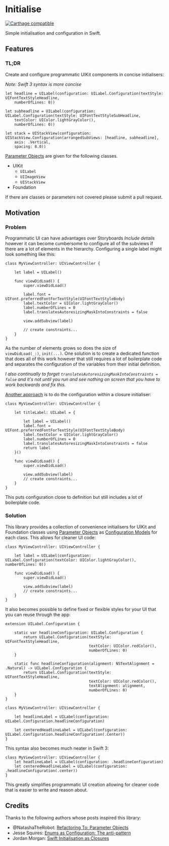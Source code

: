 # Initialise

[![Carthage compatible](https://img.shields.io/badge/Carthage-compatible-4BC51D.svg?style=flat)](https://github.com/Carthage/Carthage)


Simple initialisation and configuration in Swift.

## Features

### TL;DR

Create and configure programmatic UIKit components in concise initialisers:

*Note: Swift 3 syntax is more concise*

	let headline = UILabel(configuration: UILabel.Configuration(textStyle: UIFontTextStyleHeadline,  
		numberOfLines: 0))
		
	let subheadline = UILabel(configuration: UILabel.Configuration(textStyle: UIFontTextStyleSubHeadline, 
		textColor: UIColor.lightGrayColor(), 
		numberOfLines: 0))
	
	let stack = UIStackView(configuration: UIStackView.Configuration(arrangedSubViews: [headline, subheadline],
		axis: .Vertical,
		spacing: 8.0))
		
		
[Parameter Objects] are given for the following classes.

* UIKit
	* `UILabel`
	* `UIImageView`
	* `UIStackView`
* Foundation

If there are classes or parameters not covered please submit a pull request.

## Motivation

### Problem

Programmatic UI can have advantages over Storyboards *Include details* however it can become cumbersome to configure all of the subviews if there are a lot of elements in the hierarchy. Configuring a single label might look something like this:

    class MyViewController: UIViewController {
 
        let label = UILabel()
 
        func viewDidLoad() {
            super.viewDidLoad()
 
 			label.font = UIFont.preferredFontForTextStyle(UIFontTextStyleBody)
            label.textColor = UIColor.lightGrayColor()
            label.numberOfLines = 0
            label.translatesAutoresizingMaskIntoConstraints = false
            
            view.addSubview(label)
            
            // create constraints...
        }
    }

As the number of elements grows so does the size of `viewDidLoad(_:)`, `init(...)`. One solution is to create a dedicated function that does all of this work however that still requires a lot of boilerplate code and separates the configuration of the variables from their initial definition.

*I also continually to forget `translatesAutoresizingMaskIntoConstraints = false` and it's not until you run and see nothing on screen that you have to work backwards and fix this.*

[Another approach](https://medium.com/the-traveled-ios-developers-guide/swift-initialization-with-closures-5ea177f65a5#.i7xmervzc) is to do the configuration within a closure initialiser:

	class MyViewController: UIViewController {
 
        let titleLabel: UILabel = {
        
	        let label = UILabel()
    	    label.font = UIFont.preferredFontForTextStyle(UIFontTextStyleBody)
            label.textColor = UIColor.lightGrayColor()
            label.numberOfLines = 0
            label.translatesAutoresizingMaskIntoConstraints = false
            return label
        }()
        
        func viewDidLoad() {
            super.viewDidLoad()
 
 			view.addSubview(label)
            // create constraints...
        }
    }

This puts configuration close to definition but still includes a lot of boilerplate code.

### Solution

This library provides a collection of convenience initialisers for UIKit and Foundation classes using [Parameter Objects] as [Configuration Models] for each class. This allows for cleaner UI code:

	class MyViewController: UIViewController {
 
        let label = UILabel(configuration: UILabel.Configuration(textColor: UIColor.lightGrayColor(), numberOfLines: 0))
 
 		func viewDidLoad() {
            super.viewDidLoad()
 
 			view.addSubview(label)
            // create constraints...
        }
    }

It also becomes possible to define fixed or flexible styles for your UI that you can reuse through the app:

	extension UILabel.Configuration {
 
    	static var headlineConfiguration: UILabel.Configuration {
        	return UILabel.Configuration(textStyle: UIFontTextStyleHeadline,
            	                         textColor: UIColor.redColor(),
                	                     numberOfLines: 0)
    	}
    	
    	static func headlineConfiguration(alignment: NSTextAlignment = .Natural) -> UILabel.Configuration {
        	return UILabel.Configuration(textStyle: UIFontTextStyleHeadline,
            	                         textColor: UIColor.redColor(),
            	                         textAlignment: alignment,
                	                     numberOfLines: 0)
    	}
	}

	class MyViewController: UIViewController {
	
    	let headlineLabel = UILabel(configuration: UILabel.Configuration.headlineConfiguration)
    	
    	let centeredHeadlineLabel = UILabel(configuration: UILabel.Configuration.headlineConfiguration(.Center))
	}
	

 This syntax also becomes much neater in Swift 3:
 
 	class MyViewController: UIViewController {
    	let headlineLabel = UILabel(configuration: .headlineConfiguration)
    	let centeredHeadlineLabel = UILabel(configuration: .headlineConfiguration(.center))
	}
	
This greatly simplifies programmatic UI creation allowing for cleaner code that is easier to write and reason about.

## Credits

Thanks to the following authors whose posts inspired this library:

- @NatashaTheRobot: [Refactoring To: Parameter Objects][Parameter Objects]
- Jesse Squires: [Enums as Configuration: The anti-pattern][Parameter Objects]
- Jordan Morgan: [Swift Initialisation as Closures](https://medium.com/the-traveled-ios-developers-guide/swift-initialization-with-closures-5ea177f65a5#.i7xmervzc)

[Parameter Objects]: (https://www.natashatherobot.com/parameter-objects/)
[Configuration Models]: (http://www.jessesquires.com/enums-as-configs/)

 